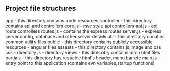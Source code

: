 Project file structures
------------------------
app - this directory contains node resources
	controller - this directory contains api and controllers
		core.js - mvc style api controllers
		api.js - api route controllers
	routes.js - contains the express routes
	server.js - express server config, database and other server details
	util - this directory conatins common utility files
public - this directory contains publicly accessible resources - angular files 
	assests - this directory contains js,image and css
		css - directory
		js - directory
	views - this direcotry contains main html files
		partials - this directory has resuable html's header, menu bar etc
main.js - entry point to this application (contains evn variables,startup functions)